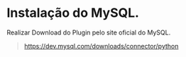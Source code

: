 # Instalação do MySQL. 

Realizar Download do Plugin pelo site oficial do MySQL. 
> https://dev.mysql.com/downloads/connector/python 